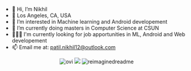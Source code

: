 - 👋 Hi, I’m Nikhil
- 📍 Los Angeles, CA, USA
- 👀 I’m interested in Machine learning and Android developement
- 🌱 I’m currently doing masters in Computer Science at CSUN
- 🧑🏾‍💻 I'm currently looking for job apportunities in ML, Android and Web developement
- 📫 Email me at: patil.nikhil12@outlook.com
<div align="center">
  <img src="https://github-readme-stats.vercel.app/api/top-langs?username=nikhilpatil12&show_icons=true&locale=en&layout=compact&theme=chartreuse-dark" alt="ovi" />
  <img src="https://leetcode-stats-six.vercel.app/api?username=nikhilpatil12"/>
  <img src="https://myreadme.vercel.app/api/embed/nikhilpatil12?panels=userstatistics,toprepositories,toplanguages,commitgraph" alt="reimaginedreadme" />
</div>

<!---
nikhilpatil12/nikhilpatil12 is a ✨ special ✨ repository because its `README.md` (this file) appears on your GitHub profile.
You can click the Preview link to take a look at your changes.
--->
